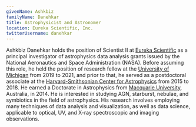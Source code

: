 ```yaml
---
givenName: Ashkbiz
familyName: Danehkar
title: Astrophysicist and Astronomer
location: Eureka Scientific, Inc.
twitterUsername: danehkar
---
```


Ashkbiz Danehkar holds the position of Scientist II at [Eureka Scientific](https://www.eurekasci.com/) as a principal investigator of astrophysics data analysis grants issued by the National Aeronautics and Space Administration (NASA). Before assuming this role, he held the position of research fellow at the [University of Michigan](https://umich.edu/) from 2019 to 2021, and prior to that, he served as a postdoctoral associate at the [Harvard-Smithsonian Center for Astrophysics](https://www.cfa.harvard.edu/) from 2015 to 2018. He earned a Doctorate in Astrophysics from [Macquarie University](https://www.mq.edu.au/), Australia, in 2014. He is interested in studying AGN, starburst, nebulae, and symbiotics in the field of astrophysics. His research involves employing many techniques of data analysis and visualization, as well as data science, applicable to optical, UV, and X-ray spectroscopic and imaging observations.
